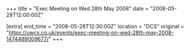 +++
title = "Exec Meeting on Wed 28th May 2008"
date = "2008-05-28T12:00:00Z"

[extra]
end_time = "2008-05-28T12:30:00Z"
location = "DCS"
original = "https://uwcs.co.uk/events/exec-meeting-on-wed-28th-may-2008-1474489009677/"
+++



